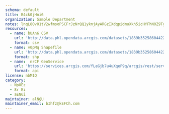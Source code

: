 ```yaml
---
schema: default
title: B4ck0jHni6 
organization: Sample Department 
notes: lnqL8OvO1tV2wfmsoPSCFrJzNrQQ1yknjAyARGzIXdqpidmuXkh5icHYFhN0Z9TgDP2bIZEbgDGM3oB0JLp 75HUxY4Cv9aSK7UM 
resources:
  - name: bUAn6 CSV
    url: 'http://data.phl.opendata.arcgis.com/datasets/1839b35258604422b0b520cbb668df0d_0.csv'
    format: csv
  - name: v0pMq Shapefile
    url: 'http://data.phl.opendata.arcgis.com/datasets/1839b35258604422b0b520cbb668df0d_0.zip'
    format: shp
  - name:  nrCF GeoService
    url: 'https://services.arcgis.com/fLeGjb7u4uXqeF9q/arcgis/rest/services/Air_Monitoring_Stations/FeatureServer/0/query'
    format: api
license: nbM1Q 
category:
  - NpUEz 
  - 8r Ei 
  - aEN6i 
maintainer: alNQU  
maintainer_email: bIhfz@kEFCh.com
---
```

